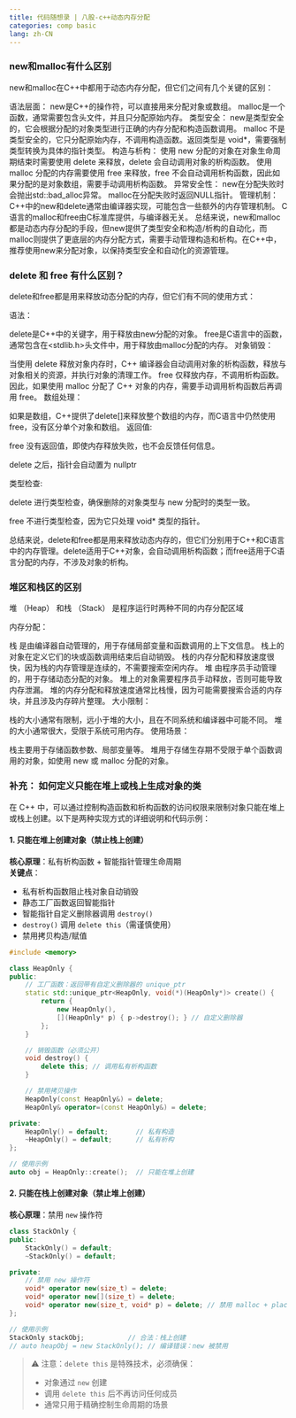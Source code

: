 ```yaml
---
title: 代码随想录 | 八股-c++动态内存分配
categories: comp basic
lang: zh-CN
---
```


### new和malloc有什么区别
new和malloc在C++中都用于动态内存分配，但它们之间有几个关键的区别：

语法层面：
new是C++的操作符，可以直接用来分配对象或数组。
malloc是一个函数，通常需要包含头文件<cstdlib>，并且只分配原始内存。
类型安全：
new是类型安全的，它会根据分配的对象类型进行正确的内存分配和构造函数调用。
malloc 不是类型安全的，它只分配原始内存，不调用构造函数。返回类型是 void*，需要强制类型转换为具体的指针类型。
构造与析构：
使用 new 分配的对象在对象生命周期结束时需要使用 delete 来释放，delete 会自动调用对象的析构函数。
使用 malloc 分配的内存需要使用 free 来释放，free 不会自动调用析构函数，因此如果分配的是对象数组，需要手动调用析构函数。
异常安全性：
new在分配失败时会抛出std::bad_alloc异常。
malloc在分配失败时返回NULL指针。
管理机制：
C++中的new和delete通常由编译器实现，可能包含一些额外的内存管理机制。
C语言的malloc和free由C标准库提供，与编译器无关。
总结来说，new和malloc都是动态内存分配的手段，但new提供了类型安全和构造/析构的自动化，而malloc则提供了更底层的内存分配方式，需要手动管理构造和析构。在C++中，推荐使用new来分配对象，以保持类型安全和自动化的资源管理。

### delete 和 free 有什么区别？
delete和free都是用来释放动态分配的内存，但它们有不同的使用方式：

语法：

delete是C++中的关键字，用于释放由new分配的对象。
free是C语言中的函数，通常包含在<stdlib.h>头文件中，用于释放由malloc分配的内存。
对象销毁：

当使用 delete 释放对象内存时，C++  编译器会自动调用对象的析构函数，释放与对象相关的资源，并执行对象的清理工作。
free 仅释放内存，不调用析构函数。因此，如果使用 malloc 分配了 C++ 对象的内存，需要手动调用析构函数后再调用 free。
数组处理：

如果是数组，C++提供了delete[]来释放整个数组的内存，而C语言中仍然使用free，没有区分单个对象和数组。
返回值:

free 没有返回值，即使内存释放失败，也不会反馈任何信息。

delete 之后，指针会自动置为 nullptr

类型检查:

delete 进行类型检查，确保删除的对象类型与 new 分配时的类型一致。

free 不进行类型检查，因为它只处理 void* 类型的指针。

总结来说，delete和free都是用来释放动态内存的，但它们分别用于C++和C语言中的内存管理。delete适用于C++对象，会自动调用析构函数；而free适用于C语言分配的内存，不涉及对象的析构。

### 堆区和栈区的区别
堆 （Heap） 和栈 （Stack） 是程序运行时两种不同的内存分配区域

内存分配：

栈
是由编译器自动管理的，用于存储局部变量和函数调用的上下文信息。
栈上的对象在定义它们的块或函数调用结束后自动销毁。
栈的内存分配和释放速度很快，因为栈的内存管理是连续的，不需要搜索空闲内存。
堆
由程序员手动管理的，用于存储动态分配的对象。
堆上的对象需要程序员手动释放，否则可能导致内存泄漏。
堆的内存分配和释放速度通常比栈慢，因为可能需要搜索合适的内存块，并且涉及内存碎片整理。
大小限制：

栈的大小通常有限制，远小于堆的大小，且在不同系统和编译器中可能不同。
堆的大小通常很大，受限于系统可用内存。
使用场景：

栈主要用于存储函数参数、局部变量等。
堆用于存储生存期不受限于单个函数调用的对象，如使用 new 或 malloc 分配的对象。

### 补充： 如何定义只能在堆上或栈上生成对象的类
在 C++ 中，可以通过控制构造函数和析构函数的访问权限来限制对象只能在堆上或栈上创建。以下是两种实现方式的详细说明和代码示例：

#### 1. 只能在堆上创建对象（禁止栈上创建）
**核心原理**：私有析构函数 + 智能指针管理生命周期  
**关键点**：
- 私有析构函数阻止栈对象自动销毁
- 静态工厂函数返回智能指针
- 智能指针自定义删除器调用 `destroy()`
- `destroy()` 调用 `delete this`（需谨慎使用）
- 禁用拷贝构造/赋值

```cpp
#include <memory>

class HeapOnly {
public:
    // 工厂函数：返回带有自定义删除器的 unique_ptr
    static std::unique_ptr<HeapOnly, void(*)(HeapOnly*)> create() {
        return {
            new HeapOnly(), 
            [](HeapOnly* p) { p->destroy(); } // 自定义删除器
        };
    }

    // 销毁函数（必须公开）
    void destroy() {
        delete this; // 调用私有析构函数
    }

    // 禁用拷贝操作
    HeapOnly(const HeapOnly&) = delete;
    HeapOnly& operator=(const HeapOnly&) = delete;

private:
    HeapOnly() = default;       // 私有构造
    ~HeapOnly() = default;      // 私有析构
};

// 使用示例
auto obj = HeapOnly::create();  // 只能在堆上创建
```

#### 2. 只能在栈上创建对象（禁止堆上创建）
**核心原理**：禁用 `new` 操作符

```cpp
class StackOnly {
public:
    StackOnly() = default;
    ~StackOnly() = default;

private:
    // 禁用 new 操作符
    void* operator new(size_t) = delete;
    void* operator new[](size_t) = delete;
    void* operator new(size_t, void* p) = delete; // 禁用 malloc + placement new
};

// 使用示例
StackOnly stackObj;           // 合法：栈上创建
// auto heapObj = new StackOnly(); // 编译错误：new 被禁用
```

> ⚠️ 注意：`delete this` 是特殊技术，必须确保：
> - 对象通过 `new` 创建
> - 调用 `delete this` 后不再访问任何成员
> - 通常只用于精确控制生命周期的场景